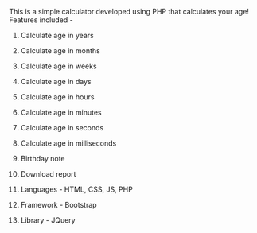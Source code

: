 This is a simple calculator developed using PHP that calculates your age!
Features included -
  1. Calculate age in years
  2. Calculate age in months
  3. Calculate age in weeks
  4. Calculate age in days
  5. Calculate age in hours
  6. Calculate age in minutes
  7. Calculate age in seconds
  8. Calculate age in milliseconds
  9. Birthday note
  10. Download report

  1. Languages - HTML, CSS, JS, PHP
  2. Framework - Bootstrap
  3. Library - JQuery
